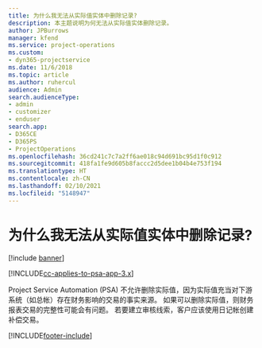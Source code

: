 ```yaml
---
title: 为什么我无法从实际值实体中删除记录?
description: 本主题说明为何无法从实际值实体删除记录。
author: JPBurrows
manager: kfend
ms.service: project-operations
ms.custom:
- dyn365-projectservice
ms.date: 11/6/2018
ms.topic: article
ms.author: ruhercul
audience: Admin
search.audienceType:
- admin
- customizer
- enduser
search.app:
- D365CE
- D365PS
- ProjectOperations
ms.openlocfilehash: 36cd241c7c7a2ff6ae018c94d691bc95d1f0c912
ms.sourcegitcommit: 418fa1fe9d605b8faccc2d5dee1b04b4e753f194
ms.translationtype: HT
ms.contentlocale: zh-CN
ms.lasthandoff: 02/10/2021
ms.locfileid: "5148947"
---
```

# <a name="why-cant-i-delete-records-from-the-actuals-entity"></a>为什么我无法从实际值实体中删除记录?

[!include [banner](../includes/psa-now-project-operations.md)]

[!INCLUDE[cc-applies-to-psa-app-3.x](../includes/cc-applies-to-psa-app-3x.md)]

Project Service Automation (PSA) 不允许删除实际值，因为实际值充当对下游系统（如总帐）存在财务影响的交易的事实来源。 如果可以删除实际值，则财务报表交易的完整性可能会有问题。 若要建立审核线索，客户应该使用日记帐创建补偿交易。



[!INCLUDE[footer-include](../includes/footer-banner.md)]